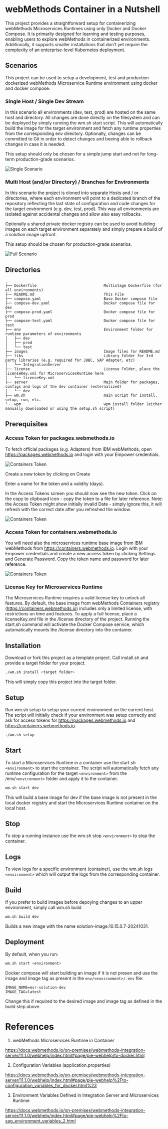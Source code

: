 # webMethods Container in a Nutshell

This project provides a straightforward setup for containerizing webMethods Microservices Runtimes using only Docker and Docker Compose. It is primarily designed for learning and testing purposes, enabling users to explore webMethods in containerized environments. Additionally, it supports smaller installations that don’t yet require the complexity of an enterprise-level Kubernetes deployment.

## Scenarios

This project can be used to setup a development, test and production dockerized webMethods Microservice Runtime environment using docker and docker compose. 

### Single Host / Single Dev Stream

In this scenario all environments (dev, test, prod) are hosted on the same host and directory. All changes are done directly on the filesystem and can be deployed by simply running the wm.sh start <environment> script. This will automatically build the image for the target environment and fetch any runtime properties from the corresponding env directory. Optionally, changes can be committed to Git in order to detect changes and beeing able to rollback changes in case it is needed.

This setup should only be chosen for a simple jump start and not for long-term production-grade scenarios.

![Single Scenario](images/scenario-single.png)


### Multi Host (and/or Directory) / Branches for Environments

In this scenario the project is cloned into separate Hosts and / or directories, where each environment will point to a dedicated branch of the repository reflecting the last state of configuration and code changes for the target environment (e.g. dev, test, prod). This way all environments are isolated against accidental changes and allow also easy rollbacks.

Optionally a shared private docker registry can be used to avoid building images on each target environment separately and simply prepare a build of a solution image upfront.

This setup should be chosen for production-grade scenarios.

![Full Scenario](images/scenario-full.png)



## Directories

```plain
.
├── Dockerfile                              Multistage Dockerfile (for all environments)
├── README.md                               This File
├── compose.yaml                            Base Docker compose file
├── compose-dev.yaml                        Docker compose file for dev
├── compose-prod.yaml                       Docker compose file for prod
├── compose-test.yaml                       Docker compose file for test
├── env                                     Environment folder for runtime parameters of environments
│   ├── dev
│   ├── prod
│   └── test
├── images                                  Image files for README.md
├── libs                                    Library folder for 3rd party libraries (e.g. required for JDBC, SAP Adapter, etc)
│   └── IntegrationServer                   
├── license                                 License Folder, place the licenseKey.xml for MicroservicesRuntime here
│   └── licenseKey.xml
├── server                                  Main folder for packages, configs and logs of the dev container (externalized)
│   └── dev                                 
├── wm.sh                                   main script for install, setup, run, etc.
└── wpm                                     wpm install folder (either manually downloaded or using the setup.sh script)
```

## Prerequisites

### Access Token for packages.webmethods.io

To fetch official packages (e.g. Adapters) from IBM webMethods, open https://packages.webmethods.io and login with your Empower credentials.

![Containers Token](images/packages-token.png)

Create a new token by clicking on Create

Enter a name for the token and a validity (days).

In the Access Tokens screen you should now see the new token. Click on the copy to clipboard icon - copy the token to a file for later reference. Note: the Access Token might show initially invalid Date - simply ignore this, it will refresh with the correct date after you refreshed the window.

![Containers Token](images/packages-newtoken.png)


### Access Token for containers.webmethods.io

You will need also the microservices runtime base image from IBM webMethods from https://containers.webmethods.io. Login with your Empower credentials and create a new access token by clicking Settings and Generate Password. Copy the token name and password for later reference.

![Containers Token](images/containers-token.png)


### License Key for Microservices Runtime

The Microservices Runtime requires a valid license key to unlock all features. By default, the base image from webMethods Containers registry (https://containers.webmethods.io) includes only a limited license, with restrictions on time and features. To apply a full license, place a licenseKey.xml file in the /license directory of the project. Running the start.sh command will activate the Docker Compose service, which automatically mounts the /license directory into the container.

## Installation 

Download or fork this project as a template project. Call install.sh and provide a target folder for your project. 

```bash
./wm.sh install <target folder>
```

This will simply copy this project into the target folder. 

## Setup

Run wm.sh setup to setup your current environment on the current host. The script will initially check if your environment was setup correctly and ask for access tokens for https://packages.webmethods.io and https://containers.webmethods.io.

```bash
./wm.sh setup
```

## Start

To start a Microservices Runtime in a container use the start.sh ```<environment>``` to start the container. The script will automatically fetch any runtime configuration for the target ```<environment>``` from the /env/```<environment>``` folder and apply it to the container.

```bash
wm.sh start dev
```
This will build a base image for dev if the base image is not present in the local docker registry and start the Microservices Runtime container on the local host.

## Stop

To stop a running instance use the wm.sh stop ```<environment>``` to stop the container.

## Logs

To view logs for a specific environment (container), use the wm.sh logs ```<environment>``` which will output the logs from the corresponding container.

## Build

If you prefer to build images before depoying changes to an upper environment, simply call wm.sh build <environment>

```bash
wm.sh build dev
```

Builds a new image with the name solution-image:10.15.0.7-20241031.

## Deployment

By default, when you run:

```bash
wm.sh start <environment>
```

Docker compose will start building an image if it is not presen and use the image and image tag as present in the ```env/<environment>/.env``` file:

```properties
IMAGE_NAME=msr-solution-dev
IMAGE_TAG=latest
```

Change this if required to the desired image and image tag as defined in the build step above. 

# References

1. webMethods Microservices Runtime in Container

https://docs.webmethods.io/on-premises/webmethods-integration-server/11.1.0/webhelp/index.html#page/pie-webhelp/to-docker.html

2. Configuration Variables (application.properties)

https://docs.webmethods.io/on-premises/webmethods-integration-server/11.1.0/webhelp/index.html#page/pie-webhelp%2Fto-configuration_variables_for_docker.html%23


3. Environment Variables Defined in Integration Server and Microservices Runtime

https://docs.webmethods.io/on-premises/webmethods-integration-server/11.1.0/webhelp/index.html#page/pie-webhelp%2Fto-sag_environment_variables_2.html